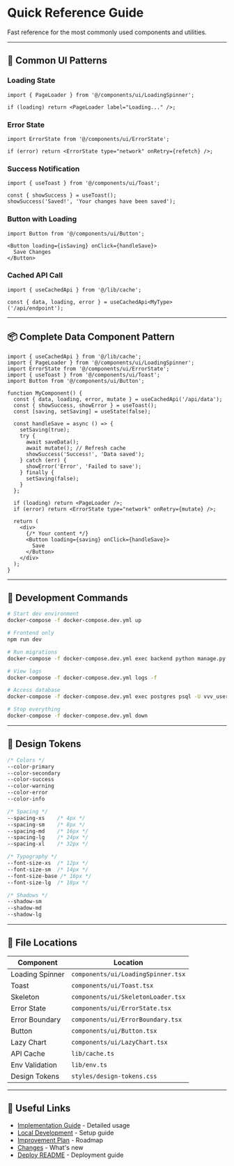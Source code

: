 # Quick Reference Guide

Fast reference for the most commonly used components and utilities.

---

## 🎨 Common UI Patterns

### Loading State
```tsx
import { PageLoader } from '@/components/ui/LoadingSpinner';

if (loading) return <PageLoader label="Loading..." />;
```

### Error State
```tsx
import ErrorState from '@/components/ui/ErrorState';

if (error) return <ErrorState type="network" onRetry={refetch} />;
```

### Success Notification
```tsx
import { useToast } from '@/components/ui/Toast';

const { showSuccess } = useToast();
showSuccess('Saved!', 'Your changes have been saved');
```

### Button with Loading
```tsx
import Button from '@/components/ui/Button';

<Button loading={isSaving} onClick={handleSave}>
  Save Changes
</Button>
```

### Cached API Call
```tsx
import { useCachedApi } from '@/lib/cache';

const { data, loading, error } = useCachedApi<MyType>('/api/endpoint');
```

---

## 📦 Complete Data Component Pattern

```tsx
import { useCachedApi } from '@/lib/cache';
import { PageLoader } from '@/components/ui/LoadingSpinner';
import ErrorState from '@/components/ui/ErrorState';
import { useToast } from '@/components/ui/Toast';
import Button from '@/components/ui/Button';

function MyComponent() {
  const { data, loading, error, mutate } = useCachedApi('/api/data');
  const { showSuccess, showError } = useToast();
  const [saving, setSaving] = useState(false);

  const handleSave = async () => {
    setSaving(true);
    try {
      await saveData();
      await mutate(); // Refresh cache
      showSuccess('Success!', 'Data saved');
    } catch (err) {
      showError('Error', 'Failed to save');
    } finally {
      setSaving(false);
    }
  };

  if (loading) return <PageLoader />;
  if (error) return <ErrorState type="network" onRetry={mutate} />;

  return (
    <div>
      {/* Your content */}
      <Button loading={saving} onClick={handleSave}>
        Save
      </Button>
    </div>
  );
}
```

---

## 🚀 Development Commands

```bash
# Start dev environment
docker-compose -f docker-compose.dev.yml up

# Frontend only
npm run dev

# Run migrations
docker-compose -f docker-compose.dev.yml exec backend python manage.py migrate

# View logs
docker-compose -f docker-compose.dev.yml logs -f

# Access database
docker-compose -f docker-compose.dev.yml exec postgres psql -U vvv_user -d vvv_database_dev

# Stop everything
docker-compose -f docker-compose.dev.yml down
```

---

## 🎨 Design Tokens

```css
/* Colors */
--color-primary
--color-secondary
--color-success
--color-warning
--color-error
--color-info

/* Spacing */
--spacing-xs    /* 4px */
--spacing-sm    /* 8px */
--spacing-md    /* 16px */
--spacing-lg    /* 24px */
--spacing-xl    /* 32px */

/* Typography */
--font-size-xs  /* 12px */
--font-size-sm  /* 14px */
--font-size-base /* 16px */
--font-size-lg  /* 18px */

/* Shadows */
--shadow-sm
--shadow-md
--shadow-lg
```

---

## 📁 File Locations

| Component | Location |
|-----------|----------|
| Loading Spinner | `components/ui/LoadingSpinner.tsx` |
| Toast | `components/ui/Toast.tsx` |
| Skeleton | `components/ui/SkeletonLoader.tsx` |
| Error State | `components/ui/ErrorState.tsx` |
| Error Boundary | `components/ui/ErrorBoundary.tsx` |
| Button | `components/ui/Button.tsx` |
| Lazy Chart | `components/ui/LazyChart.tsx` |
| API Cache | `lib/cache.ts` |
| Env Validation | `lib/env.ts` |
| Design Tokens | `styles/design-tokens.css` |

---

## 🔗 Useful Links

- [Implementation Guide](IMPLEMENTATION_GUIDE.md) - Detailed usage
- [Local Development](LOCAL_DEVELOPMENT.md) - Setup guide
- [Improvement Plan](20251014-improvement-plan.md) - Roadmap
- [Changes](CHANGES.md) - What's new
- [Deploy README](DEPLOY_README.md) - Deployment guide


